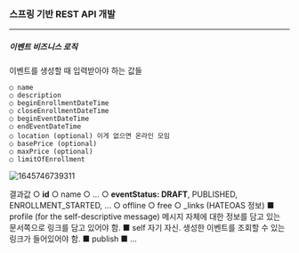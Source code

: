 <h3>스프링 기반 REST API 개발</h3>
<hr/>
<h5>이벤트 비즈니스 로직</h5>

이벤트를 생성할 때 입력받아야 하는 값들

```text
○ name
○ description
○ beginEnrollmentDateTime
○ closeEnrollmentDateTime
○ beginEventDateTime
○ endEventDateTime
○ location (optional) 이게 없으면 온라인 모임
○ basePrice (optional)  
○ maxPrice (optional) 
○ limitOfEnrollment
```

![1645746739311](https://user-images.githubusercontent.com/43261300/155626872-a7059299-3a7d-47a2-827e-5b35148eba82.png)

결과값
	○ <b>id</b>
	○ name
	○ ...
	○ <b>eventStatus: DRAFT</b>, PUBLISHED, ENROLLMENT_STARTED, ...
	○ offline
	○ free
	○ _links (HATEOAS 정보)
		■ profile (for the self-descriptive message) 메시지 자체에 대한 정보를 담고 있는 문서쪽으로 링크를 담고 있어야 함. 
		■ self 자기 자신. 생성한 이벤트를 조회할 수 있는 링크가 들어있어야 함.
		■ publish
		■ ...